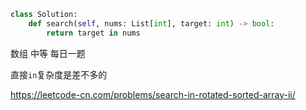 <!--
 * @Description: 
 * @Autor: Au3C2
 * @Date: 2021-04-08 11:56:57
 * @LastEditors: Au3C2
 * @LastEditTime: 2021-04-08 11:58:24
-->
```python
class Solution:
    def search(self, nums: List[int], target: int) -> bool:
        return target in nums
```

数组 中等 每日一题 

直接`in`复杂度是差不多的

https://leetcode-cn.com/problems/search-in-rotated-sorted-array-ii/

